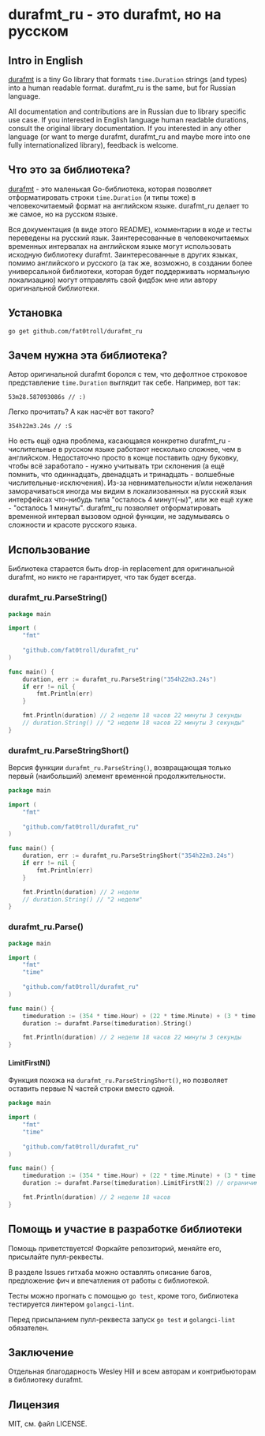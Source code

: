 # durafmt_ru - это durafmt, но на русском

## Intro in English

[durafmt](https://github.com/hako/durafmt) is a tiny Go library that formats `time.Duration` strings (and types) into a human readable format. durafmt_ru is the same, but for Russian language.

All documentation and contributions are in Russian due to library specific use case. If you interested in English language human readable durations, consult the original library documentation. If you interested in any other language (or want to merge durafmt, durafmt_ru and maybe more into one fully internationalized library), feedback is welcome.

## Что это за библиотека?

[durafmt](https://github.com/hako/durafmt) - это маленькая Go-библиотека, которая позволяет отформатировать строки `time.Duration` (и типы тоже) в человекочитаемый формат на английском языке. durafmt_ru делает то же самое, но на русском языке.

Вся документация (в виде этого README), комментарии в коде и тесты переведены на русский язык. Заинтересованные в человекочитаемых временных интервалах на английском языке могут использовать исходную библиотеку durafmt. Заинтересованные в других языках, помимо английского и русского (а так же, возможно, в создании более универсальной библиотеки, которая будет поддерживать нормальную локализацию) могут отправлять свой фидбэк мне или автору оригинальной библиотеки.

## Установка

```
go get github.com/fat0troll/durafmt_ru
```

## Зачем нужна эта библиотека?

Автор оригинальной durafmt боролся с тем, что дефолтное строковое представление `time.Duration` выглядит так себе. Например, вот так:

```
53m28.587093086s // :)
```

Легко прочитать? А как насчёт вот такого?

```
354h22m3.24s // :S
```

Но есть ещё одна проблема, касающаяся конкретно durafmt_ru - числительные в русском языке работают несколько сложнее, чем в английском. Недостаточно просто в конце поставить одну буковку, чтобы всё заработало - нужно учитывать три склонения (а ещё помнить, что одиннадцать, двенадцать и тринадцать - волшебные числительные-исключения). Из-за невнимательности и/или нежелания заморачиваться иногда мы видим в локализованных на русский язык интерфейсах что-нибудь типа "осталось 4 минут(-ы)", или же ещё хуже - "осталось 1 минуты". durafmt_ru позволяет отформатировать временной интервал вызовом одной функции, не задумываясь о сложности и красоте русского языка.

## Использование

Библиотека старается быть drop-in replacement для оригинальной durafmt, но никто не гарантирует, что так будет всегда.

### durafmt_ru.ParseString()

```go
package main

import (
	"fmt"
	
	"github.com/fat0troll/durafmt_ru"
)

func main() {
	duration, err := durafmt_ru.ParseString("354h22m3.24s")
	if err != nil {
		fmt.Println(err)
	}

	fmt.Println(duration) // 2 недели 18 часов 22 минуты 3 секунды
	// duration.String() // "2 недели 18 часов 22 минуты 3 секунды"
}
```

### durafmt_ru.ParseStringShort()

Версия функции `durafmt_ru.ParseString()`, возвращающая только первый (наибольший) элемент временной продолжительности.

```go
package main

import (
	"fmt"
	
	"github.com/fat0troll/durafmt_ru"
)

func main() {
	duration, err := durafmt_ru.ParseStringShort("354h22m3.24s")
	if err != nil {
		fmt.Println(err)
	}

	fmt.Println(duration) // 2 недели
	// duration.String() // "2 недели"
}
```

### durafmt_ru.Parse()

```go
package main

import (
	"fmt"
	"time"
	
	"github.com/fat0troll/durafmt_ru"
)

func main() {
	timeduration := (354 * time.Hour) + (22 * time.Minute) + (3 * time.Second)
	duration := durafmt.Parse(timeduration).String()

	fmt.Println(duration) // 2 недели 18 часов 22 минуты 3 секунды
}
```

#### LimitFirstN()

Функция похожа на `durafmt_ru.ParseStringShort()`, но позволяет оставить первые N частей строки вместо одной.

```go
package main

import (
	"fmt"
	"time"
	
	"github.com/fat0troll/durafmt_ru"
)

func main() {
	timeduration := (354 * time.Hour) + (22 * time.Minute) + (3 * time.Second)
	duration := durafmt.Parse(timeduration).LimitFirstN(2) // ограничимся двумя первыми частями

	fmt.Println(duration) // 2 недели 18 часов
}
```

## Помощь и участие в разработке библиотеки

Помощь приветствуется! Форкайте репозиторий, меняйте его, присылайте пулл-реквесты.

В разделе Issues гитхаба можно оставлять описание багов, предложение фич и впечатления от работы с библиотекой.

Тесты можно прогнать с помощью `go test`, кроме того, библиотека тестируется линтером `golangci-lint`.

Перед присыланием пулл-реквеста запуск `go test` и `golangci-lint` обязателен.

## Заключение

Отдельная благодарность Wesley Hill и всем авторам и контрибьюторам в библиотеку durafmt.

## Лицензия

MIT, см. файл LICENSE.
